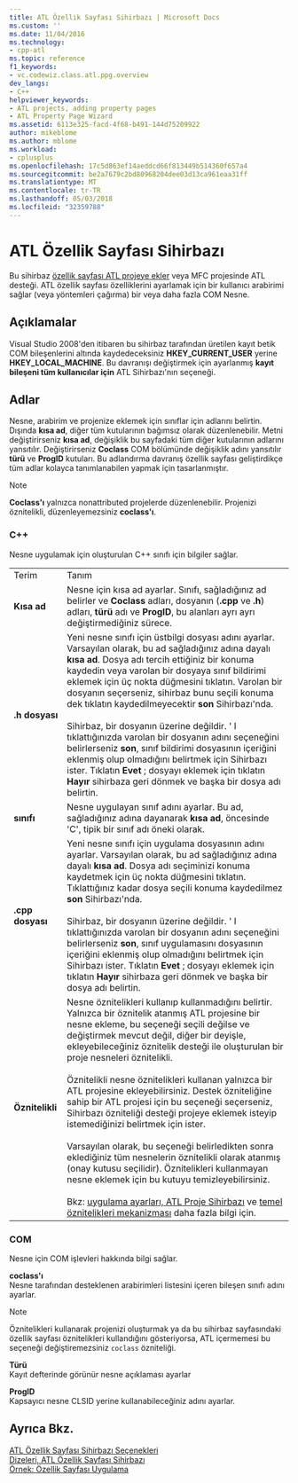 ```yaml
---
title: ATL Özellik Sayfası Sihirbazı | Microsoft Docs
ms.custom: ''
ms.date: 11/04/2016
ms.technology:
- cpp-atl
ms.topic: reference
f1_keywords:
- vc.codewiz.class.atl.ppg.overview
dev_langs:
- C++
helpviewer_keywords:
- ATL projects, adding property pages
- ATL Property Page Wizard
ms.assetid: 6113e325-facd-4f68-b491-144d75209922
author: mikeblome
ms.author: mblome
ms.workload:
- cplusplus
ms.openlocfilehash: 17c5d863ef14aeddcd66f813449b514360f657a4
ms.sourcegitcommit: be2a7679c2bd80968204dee03d13ca961eaa31ff
ms.translationtype: MT
ms.contentlocale: tr-TR
ms.lasthandoff: 05/03/2018
ms.locfileid: "32359788"
---
```

# <a name="atl-property-page-wizard"></a>ATL Özellik Sayfası Sihirbazı
Bu sihirbaz [özellik sayfası ATL projeye ekler](../../atl/reference/adding-an-atl-property-page.md) veya MFC projesinde ATL desteği. ATL özellik sayfası özelliklerini ayarlamak için bir kullanıcı arabirimi sağlar (veya yöntemleri çağırma) bir veya daha fazla COM Nesne.  
  
## <a name="remarks"></a>Açıklamalar  
 Visual Studio 2008'den itibaren bu sihirbaz tarafından üretilen kayıt betik COM bileşenlerini altında kaydedeceksiniz **HKEY_CURRENT_USER** yerine **HKEY_LOCAL_MACHINE**. Bu davranışı değiştirmek için ayarlanmış **kayıt bileşeni tüm kullanıcılar için** ATL Sihirbazı'nın seçeneği.  
  
## <a name="names"></a>Adlar  
 Nesne, arabirim ve projenize eklemek için sınıflar için adlarını belirtin. Dışında **kısa ad**, diğer tüm kutularının bağımsız olarak düzenlenebilir. Metni değiştirirseniz **kısa ad**, değişiklik bu sayfadaki tüm diğer kutularının adlarını yansıtılır. Değiştirirseniz **Coclass** COM bölümünde değişiklik adını yansıtılır **türü** ve **ProgID** kutuları. Bu adlandırma davranış özellik sayfası geliştirdikçe tüm adlar kolayca tanımlanabilen yapmak için tasarlanmıştır.  
  
> [!NOTE]
>  **Coclass'ı** yalnızca nonattributed projelerde düzenlenebilir. Projenizi öznitelikli, düzenleyemezsiniz **coclass'ı**.  
  
### <a name="c"></a>C++  
 Nesne uygulamak için oluşturulan C++ sınıfı için bilgiler sağlar.  
  
|||  
|-|-|  
|Terim|Tanım|  
|**Kısa ad**|Nesne için kısa ad ayarlar. Sınıfı, sağladığınız ad belirler ve **Coclass** adları, dosyanın (**.cpp** ve **.h**) adları, **türü** adı ve  **ProgID**, bu alanları ayrı ayrı değiştirmediğiniz sürece.|  
|**.h dosyası**|Yeni nesne sınıfı için üstbilgi dosyası adını ayarlar. Varsayılan olarak, bu ad sağladığınız adına dayalı **kısa ad**. Dosya adı tercih ettiğiniz bir konuma kaydedin veya varolan bir dosyaya sınıf bildirimi eklemek için üç nokta düğmesini tıklatın. Varolan bir dosyanın seçerseniz, sihirbaz bunu seçili konuma dek tıklatın kaydedilmeyecektir **son** Sihirbazı'nda.<br /><br /> Sihirbaz, bir dosyanın üzerine değildir. ' I tıklattığınızda varolan bir dosyanın adını seçeneğini belirlerseniz **son**, sınıf bildirimi dosyasının içeriğini eklenmiş olup olmadığını belirtmek için Sihirbazı ister. Tıklatın **Evet** ; dosyayı eklemek için tıklatın **Hayır** sihirbaza geri dönmek ve başka bir dosya adı belirtin.|  
|**sınıfı**|Nesne uygulayan sınıf adını ayarlar. Bu ad, sağladığınız adına dayanarak **kısa ad**, öncesinde 'C', tipik bir sınıf adı öneki olarak.|  
|**.cpp dosyası**|Yeni nesne sınıfı için uygulama dosyasının adını ayarlar. Varsayılan olarak, bu ad sağladığınız adına dayalı **kısa ad**. Dosya adı seçiminizi konuma kaydetmek için üç nokta düğmesini tıklatın. Tıklattığınız kadar dosya seçili konuma kaydedilmez **son** Sihirbazı'nda.<br /><br /> Sihirbaz, bir dosyanın üzerine değildir. ' I tıklattığınızda varolan bir dosyanın adını seçeneğini belirlerseniz **son**, sınıf uygulamasını dosyasının içeriğini eklenmiş olup olmadığını belirtmek için Sihirbazı ister. Tıklatın **Evet** ; dosyayı eklemek için tıklatın **Hayır** sihirbaza geri dönmek ve başka bir dosya adı belirtin.|  
|**Öznitelikli**|Nesne öznitelikleri kullanıp kullanmadığını belirtir. Yalnızca bir öznitelik atanmış ATL projesine bir nesne ekleme, bu seçeneği seçili değilse ve değiştirmek mevcut değil, diğer bir deyişle, ekleyebileceğiniz öznitelik desteği ile oluşturulan bir proje nesneleri öznitelikli.<br /><br /> Öznitelikli nesne öznitelikleri kullanan yalnızca bir ATL projesine ekleyebilirsiniz. Destek özniteliğine sahip bir ATL projesi için bu seçeneği seçerseniz, Sihirbazı özniteliği desteği projeye eklemek isteyip istemediğinizi belirtmek için ister.<br /><br /> Varsayılan olarak, bu seçeneği belirledikten sonra eklediğiniz tüm nesnelerin öznitelikli olarak atanmış (onay kutusu seçilidir). Öznitelikleri kullanmayan nesne eklemek için bu kutuyu temizleyebilirsiniz.<br /><br /> Bkz: [uygulama ayarları, ATL Proje Sihirbazı](../../atl/reference/application-settings-atl-project-wizard.md) ve [temel öznitelikleri mekanizması](../../windows/basic-mechanics-of-attributes.md) daha fazla bilgi için.|  
  
### <a name="com"></a>COM  
 Nesne için COM işlevleri hakkında bilgi sağlar.  
  
 **coclass'ı**  
 Nesne tarafından desteklenen arabirimleri listesini içeren bileşen sınıfı adını ayarlar.  
  
> [!NOTE]
>  Öznitelikleri kullanarak projenizi oluşturmak ya da bu sihirbaz sayfasındaki özellik sayfası öznitelikleri kullandığını gösteriyorsa, ATL içermemesi bu seçeneği değiştiremezsiniz `coclass` özniteliği.  
  
 **Türü**  
 Kayıt defterinde görünür nesne açıklaması ayarlar  
  
 **ProgID**  
 Kapsayıcı nesne CLSID yerine kullanabileceğiniz adını ayarlar.  
  
## <a name="see-also"></a>Ayrıca Bkz.  
 [ATL Özellik Sayfası Sihirbazı Seçenekleri](../../atl/reference/options-atl-property-page-wizard.md)   
 [Dizeleri, ATL Özellik Sayfası Sihirbazı](../../atl/reference/strings-atl-property-page-wizard.md)   
 [Örnek: Özellik Sayfası Uygulama](../../atl/example-implementing-a-property-page.md)

